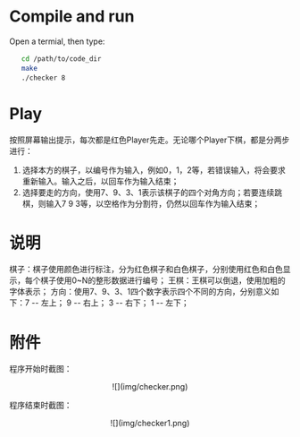 # Compile and run
 Open a termial, then type:
 ```sh
 	cd /path/to/code_dir
 	make
 	./checker 8
 ```

# Play
 按照屏幕输出提示，每次都是红色Player先走。无论哪个Player下棋，都是分两步进行：
 1. 选择本方的棋子，以编号作为输入，例如0，1，2等，若错误输入，将会要求重新输入。输入之后，以回车作为输入结束；
 2. 选择要走的方向，使用7、9、3、1表示该棋子的四个对角方向；若要连续跳棋，则输入7 9 3等，以空格作为分割符，仍然以回车作为输入结束；

# 说明
 棋子：棋子使用颜色进行标注，分为红色棋子和白色棋子，分别使用红色和白色显示，每个棋子使用0~N的整形数据进行编号；
 王棋：王棋可以倒退，使用加粗的字体表示；
 方向：使用7、9、3、1四个数字表示四个不同的方向，分别意义如下：7 -- 左上； 9 -- 右上； 3 -- 右下； 1 -- 左下；

# 附件
 程序开始时截图：
 <div align=center>
	![](img/checker.png)
 </div>

 程序结束时截图：
 <div align=center>
 	![](img/checker1.png)
 </div>